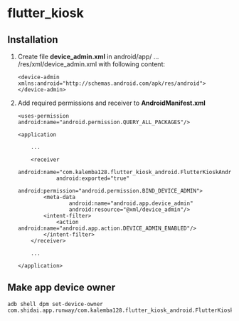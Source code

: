 # flutter_kiosk

## Installation

1. Create file **device_admin.xml** in android/app/ ... /res/xml/device_admin.xml with following content:

   ```
   <device-admin xmlns:android="http://schemas.android.com/apk/res/android">
   </device-admin>
   ```
2. Add required permissions and receiver to **AndroidManifest.xml**

   ```
   <uses-permission android:name="android.permission.QUERY_ALL_PACKAGES"/>
   ```

   ```
   <application

       ...

       <receiver
               android:name="com.kalemba128.flutter_kiosk_android.FlutterKioskAndroidPlugin"
               android:exported="true"
               android:permission="android.permission.BIND_DEVICE_ADMIN">
           <meta-data
                   android:name="android.app.device_admin"
                   android:resource="@xml/device_admin"/>
           <intent-filter>
               <action android:name="android.app.action.DEVICE_ADMIN_ENABLED"/>
           </intent-filter>
       </receiver>

       ...

   </application>
   ```

## Make app device owner

```
adb shell dpm set-device-owner com.shidai.app.runway/com.kalemba128.flutter_kiosk_android.FlutterKioskAndroidPlugin
```
